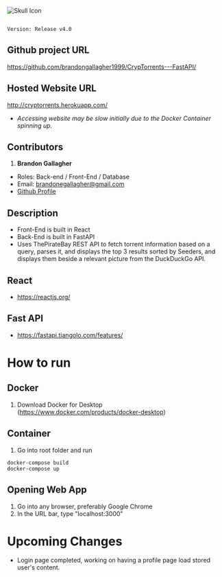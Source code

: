 ![Skull Icon](https://cdn3.iconfinder.com/data/icons/universal-signs-symbols/128/pirate-sword-skull2-512.png)

                                                                                Version: Release v4.0

## Github project URL
https://github.com/brandongallagher1999/CrypTorrents---FastAPI/

## Hosted Website URL
http://cryptorrents.herokuapp.com/
- *Accessing website may be slow initially due to the Docker Container spinning up.*


## Contributors
1. **Brandon Gallagher**
  - Roles: Back-end / Front-End / Database
  - Email: brandonegallagher@gmail.com
  - [Github Profile](https://github.com/brandongallagher1999)

## Description
- Front-End is built in React
- Back-End is built in FastAPI
- Uses ThePirateBay REST API to fetch torrent information based on a query, parses it, and displays the top 3 results
sorted by Seeders, and displays them beside a relevant picture from the DuckDuckGo API.

## React
- https://reactjs.org/

## Fast API
- https://fastapi.tiangolo.com/features/


# How to run
## Docker
1. Download Docker for Desktop (https://www.docker.com/products/docker-desktop)

## Container
1. Go into root folder and run
```
docker-compose build
docker-compose up
```
  
## Opening Web App
1. Go into any browser, preferably Google Chrome
2. In the URL bar, type "localhost:3000"


# Upcoming Changes
- Login page completed, working on having a profile page load stored user's content.
